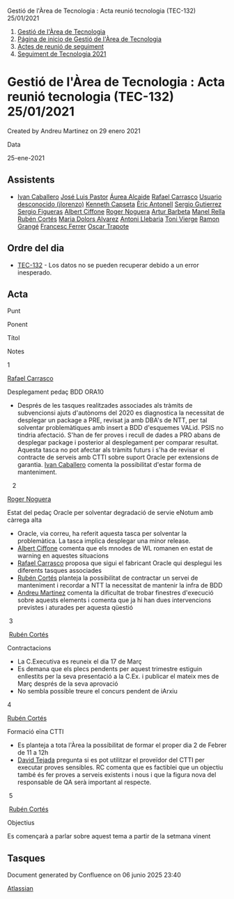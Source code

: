 Gestió de l'Àrea de Tecnologia : Acta reunió tecnologia (TEC-132) 25/01/2021  

1.  [Gestió de l'Àrea de Tecnologia](index.md)
2.  [Página de inicio de Gestió de l'Àrea de Tecnologia](13893786.md)
3.  [Actes de reunió de seguiment](34505308.md)
4.  [Seguiment de Tecnologia 2021](Seguiment-de-Tecnologia-2021_64979514.md)

Gestió de l'Àrea de Tecnologia : Acta reunió tecnologia (TEC-132) 25/01/2021
============================================================================

Created by Andreu Martinez on 29 enero 2021

Data

25-ene-2021

Assistents
----------

*   [Ivan Caballero](https://confluence.aoc.cat/display/~icaballero) [José Luis Pastor](https://confluence.aoc.cat/display/~jlpastor) [Áurea Alcaide](https://confluence.aoc.cat/display/~aalcaide) [Rafael Carrasco](https://confluence.aoc.cat/display/~rcarrasco) [Usuario desconocido (jlorenzo)](https://confluence.aoc.cat/display/~jlorenzo) [Kenneth Capseta](https://confluence.aoc.cat/display/~kcapseta) [Èric Antonell](https://confluence.aoc.cat/display/~eantonell) [Sergio Gutierrez](https://confluence.aoc.cat/display/~sgutierrez) [Sergio Figueras](https://confluence.aoc.cat/display/~sfigueras) [Albert Ciffone](https://confluence.aoc.cat/display/~aciffone) [Roger Noguera](https://confluence.aoc.cat/display/~rnoguera) [Artur Barbeta](https://confluence.aoc.cat/display/~abarbeta) [Manel Rella](https://confluence.aoc.cat/display/~mrella) [Rubén Cortés](https://confluence.aoc.cat/display/~rcortes) [Maria Dolors Alvarez](https://confluence.aoc.cat/display/~mdalvarez) [Antoni Llebaria](https://confluence.aoc.cat/display/~allebaria) [Toni Vierge](https://confluence.aoc.cat/display/~tvierge) [Ramon Grangé](https://confluence.aoc.cat/display/~RGrange) [Francesc Ferrer](https://confluence.aoc.cat/display/~FFerre) [Oscar Trapote](https://confluence.aoc.cat/display/~otrapote)
    

Ordre del dia
-------------

*   [TEC-132](https://contacte.aoc.cat/browse/TEC-132?src=confmacro) - Los datos no se pueden recuperar debido a un error inesperado.

Acta
----

  

Punt

Ponent

Títol

Notes

1

[Rafael Carrasco](https://confluence.aoc.cat/display/~rcarrasco)

Desplegament pedaç BDD ORA10

*   Després de les tasques realitzades associades als tràmits de subvencionsi ajuts d'autònoms del 2020 es diagnostica la necessitat de desplegar un package a PRE, revisat ja amb DBA's de NTT, per tal solventar problemàtiques amb insert a BDD d'esquemes VALid. PSIS no tindria afectació. S'han de fer proves i recull de dades a PRO abans de desplegar package i posterior al desplegament per comparar resultat. Aquesta tasca no pot afectar als tràmits futurs i s'ha de revisar el contracte de serveis amb CTTI sobre suport Oracle per extensions de garantia. [Ivan Caballero](https://confluence.aoc.cat/display/~icaballero) comenta la possibilitat d'estar forma de manteniment.

   2

[Roger Noguera](https://confluence.aoc.cat/display/~rnoguera)

Estat del pedaç Oracle per solventar degradació de servie eNotum amb càrrega alta

*   Oracle, via correu, ha referit aquesta tasca per solventar la problemàtica. La tasca implica desplegar una minor release.
*   [Albert Ciffone](https://confluence.aoc.cat/display/~aciffone) comenta que els mnodes de WL romanen en estat de warning en aquestes situacions
*   [Rafael Carrasco](https://confluence.aoc.cat/display/~rcarrasco) proposa que sigui el fabricant Oracle qui desplegui les diferents tasques associades
*   [Rubén Cortés](https://confluence.aoc.cat/display/~rcortes) planteja la possibilitat de contractar un servei de manteniment i recordar a NTT la necessitat de mantenir la infra de BDD
*   [Andreu Martinez](https://confluence.aoc.cat/display/~amartinez) comenta la dificultat de trobar finestres d'execució sobre aquests elements i comenta que ja hi han dues intervencions previstes i aturades per aquesta qüestió

 3

 [Rubén Cortés](https://confluence.aoc.cat/display/~rcortes)

Contractacions

*   La C.Executiva es reuneix el dia 17 de Març
*   Es demana que els plecs pendents per aquest trimestre estiguin enllestits per la seva presentació a la C.Ex. i publicar el mateix mes de Març després de la seva aprovació
*   No sembla possible treure el concurs pendent de iArxiu

  

4

[Rubén Cortés](https://confluence.aoc.cat/display/~rcortes)

Formació eïna CTTI

*   Es planteja a tota l'Àrea la possibilitat de formar el proper dia 2 de Febrer de 11 a 12h
*   [David Tejada](https://confluence.aoc.cat/display/~dtejada) pregunta si es pot utilitzar el proveïdor del CTTI per executar proves sensibles. RC comenta que es factiblei que un objectiu també és fer proves a serveis existents i nous i que la figura nova del responsable de QA serà important al respecte.

 5

 [Rubén Cortés](https://confluence.aoc.cat/display/~rcortes)

Objectius

Es començarà a parlar sobre aquest tema a partir de la setmana vinent

  

  

  

  

  

  

  

  

  

  

  

  

  

  

  

  

  

  

  

  

  

  

  

  

  

  

  

  

  

  

  

  

  

  

  

  

  

  

  

Tasques
-------

Document generated by Confluence on 06 junio 2025 23:40

[Atlassian](http://www.atlassian.com/)